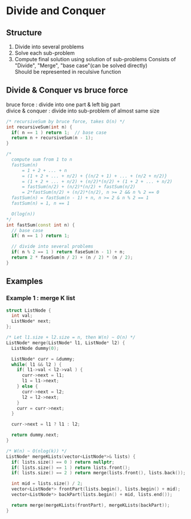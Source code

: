 Divide and Conquer
==================


## Structure

1. Divide into several problems
2. Solve each sub-problem
3. Compute final solution using solution of sub-problems
Consists of "Divide", "Merge", "base case"(can be solved directly)  
Should be represented in reculsive function


## Divide & Conquer vs bruce force

bruce force : divide into one part & left big part  
divice & conquer : divide into sub-problem of almost same size

```cpp
/* recursiveSum by bruce force, takes O(n) */
int recursiveSum(int n) {
  if( n == 1 ) return 1;  // base case
  return n + recursiveSum(n - 1);
}

/*
  compute sum from 1 to n
  fastSum(n)
      = 1 + 2 + ... + n
      = (1 + 2 + ... + n/2) + {(n/2 + 1) + ... + (n/2 + n/2)}
      = (1 + 2 + ... + n/2) + (n/2)*(n/2) + (1 + 2 + ... + n/2)
      = fastSum(n/2) + (n/2)*(n/2) + fastSum(n/2)
      = 2*fastSum(n/2) + (n/2)*(n/2), n >= 2 && n % 2 == 0
  fastSum(n) = fastSum(n - 1) + n, n >= 2 & n % 2 == 1
  fastSum(n) = 1, n == 1

  O(log(n))
*/
int fastSum(const int n) {
  // base case
  if( n == 1 ) return 1;

  // divide into several problems
  if( n % 2 == 1 ) return faseSum(n - 1) + n;
  return 2 * faseSum(n / 2) + (n / 2) * (n / 2);
}
```

## Examples

### Example 1 : merge K list

```cpp
struct ListNode {
  int val;
  ListNode* next;
};

/* Let l1.size + l2.size = n, then W(n) ~ O(n) */
ListNode* merge(ListNode* l1, ListNode* l2) {
  ListNode dummy(0);

  ListNode* curr = &dummy;
  while( l1 && l2 ) {
    if( l1->val < l2->val ) {
      curr->next = l1;
      l1 = l1->next;
    } else {
      curr->next = l2;
      l2 = l2->next;
    }
    curr = curr->next;
  }

  curr->next = l1 ? l1 : l2;

  return dummy.next;
}

/* W(n) ~ O(nlog(k)) */
ListNode* mergeKLists(vector<ListNode*>& lists) {
  if( lists.size() == 0 ) return nullptr;
  if( lists.size() == 1 ) return lists.front();
  if( lists.size() == 2 ) return merge(lists.front(), lists.back());

  int mid = lists.size() / 2;
  vector<ListNode*> frontPart(lists.begin(), lists.begin() + mid);
  vector<ListNode*> backPart(lists.begin() + mid, lists.end());

  return merge(mergeKLists(frontPart), mergeKLists(backPart));
}
```
